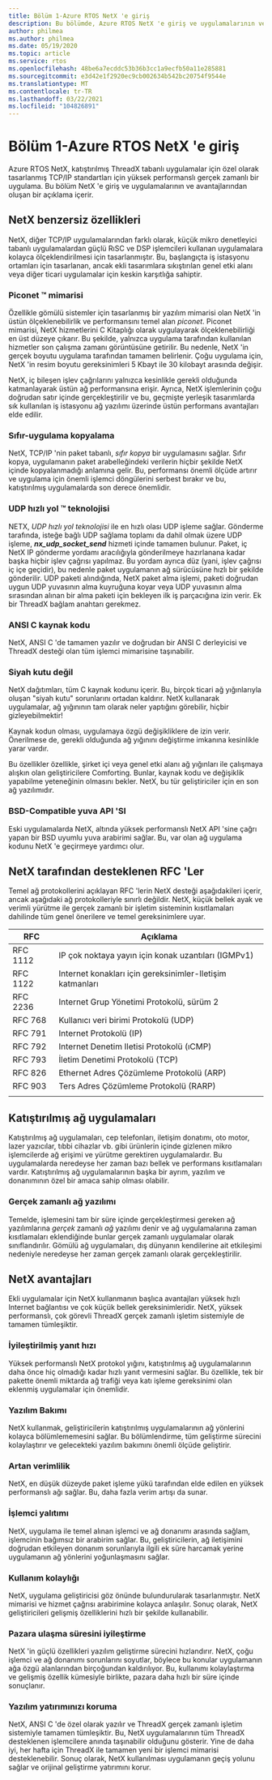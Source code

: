```yaml
---
title: Bölüm 1-Azure RTOS NetX 'e giriş
description: Bu bölümde, Azure RTOS NetX 'e giriş ve uygulamalarının ve avantajlarından ilgili bir açıklama yer almaktadır.
author: philmea
ms.author: philmea
ms.date: 05/19/2020
ms.topic: article
ms.service: rtos
ms.openlocfilehash: 48be6a7ecddc53b36b3cc1a9ecfb50a11e285881
ms.sourcegitcommit: e3d42e1f2920ec9cb002634b542bc20754f9544e
ms.translationtype: MT
ms.contentlocale: tr-TR
ms.lasthandoff: 03/22/2021
ms.locfileid: "104826891"
---
```

# <a name="chapter-1---introduction-to-azure-rtos-netx"></a>Bölüm 1-Azure RTOS NetX 'e giriş

Azure RTOS NetX, katıştırılmış ThreadX tabanlı uygulamalar için özel olarak tasarlanmış TCP/IP standartları için yüksek performanslı gerçek zamanlı bir uygulama. Bu bölüm NetX 'e giriş ve uygulamalarının ve avantajlarından oluşan bir açıklama içerir.

## <a name="netx-unique-features"></a>NetX benzersiz özellikleri

NetX, diğer TCP/IP uygulamalarından farklı olarak, küçük mikro denetleyici tabanlı uygulamalardan güçlü RıSC ve DSP işlemcileri kullanan uygulamalara kolayca ölçeklendirilmesi için tasarlanmıştır. Bu, başlangıçta iş istasyonu ortamları için tasarlanan, ancak ekli tasarımlara sıkıştırılan genel etki alanı veya diğer ticari uygulamalar için keskin karşıtlığa sahiptir.

### <a name="piconettrade-architecture"></a>Piconet &trade; mimarisi

Özellikle gömülü sistemler için tasarlanmış bir yazılım mimarisi olan NetX 'in üstün ölçeklenebilirlik ve performansını temel alan *piconet*. Piconet mimarisi, NetX hizmetlerini C Kitaplığı olarak uygulayarak ölçeklenebilirliği en üst düzeye çıkarır. Bu şekilde, yalnızca uygulama tarafından kullanılan hizmetler son çalışma zamanı görüntüsüne getirilir. Bu nedenle, NetX 'in gerçek boyutu uygulama tarafından tamamen belirlenir. Çoğu uygulama için, NetX 'in resim boyutu gereksinimleri 5 Kbayt ile 30 kilobayt arasında değişir.

NetX, iç bileşen işlev çağrılarını yalnızca kesinlikle gerekli olduğunda katmanlayarak üstün ağ performansına erişir. Ayrıca, NetX işlemlerinin çoğu doğrudan satır içinde gerçekleştirilir ve bu, geçmişte yerleşik tasarımlarda sık kullanılan iş istasyonu ağ yazılımı üzerinde üstün performans avantajları elde edilir.</th>

### <a name="zero-copy-implementation"></a>Sıfır-uygulama kopyalama

NetX, TCP/IP 'nin paket tabanlı, *sıfır kopya* bir uygulamasını sağlar. Sıfır kopya, uygulamanın paket arabelleğindeki verilerin hiçbir şekilde NetX içinde kopyalanmadığı anlamına gelir. Bu, performansı önemli ölçüde artırır ve uygulama için önemli işlemci döngülerini serbest bırakır ve bu, katıştırılmış uygulamalarda son derece önemlidir.

### <a name="udp-fast-pathtrade-technology"></a>UDP hızlı yol &trade; teknolojisi

NETX, *UDP hızlı yol teknolojisi* ile en hızlı olası UDP işleme sağlar. Gönderme tarafında, isteğe bağlı UDP sağlama toplamı da dahil olmak üzere UDP işleme, ***nx_udp_socket_send*** hizmeti içinde tamamen bulunur. Paket, iç NetX IP gönderme yordamı aracılığıyla gönderilmeye hazırlanana kadar başka hiçbir işlev çağrısı yapılmaz. Bu yordam ayrıca düz (yani, işlev çağrısı iç içe geçidir), bu nedenle paket uygulamanın ağ sürücüsüne hızlı bir şekilde gönderilir. UDP paketi alındığında, NetX paket alma işlemi, paketi doğrudan uygun UDP yuvasının alma kuyruğuna koyar veya UDP yuvasının alma sırasından alınan bir alma paketi için bekleyen ilk iş parçacığına izin verir. Ek bir ThreadX bağlam anahtarı gerekmez.

### <a name="ansi-c-source-code"></a>ANSI C kaynak kodu

NetX, ANSI C 'de tamamen yazılır ve doğrudan bir ANSI C derleyicisi ve ThreadX desteği olan tüm işlemci mimarisine taşınabilir.

### <a name="not-a-black-box"></a>Siyah kutu değil

NetX dağıtımları, tüm C kaynak kodunu içerir. Bu, birçok ticari ağ yığınlarıyla oluşan "siyah kutu" sorunlarını ortadan kaldırır. NetX kullanarak uygulamalar, ağ yığınının tam olarak neler yaptığını görebilir, hiçbir gizleyebilmektir!
  
Kaynak kodun olması, uygulamaya özgü değişikliklere de izin verir. Önerilmese de, gerekli olduğunda ağ yığınını değiştirme imkanına kesinlikle yarar vardır.  

Bu özellikler özellikle, şirket içi veya genel etki alanı ağ yığınları ile çalışmaya alışkın olan geliştiricilere Comforting. Bunlar, kaynak kodu ve değişiklik yapabilme yeteneğinin olmasını bekler. NetX, bu tür geliştiriciler için en son ağ yazılımıdır.

### <a name="bsd-compatible-socket-api"></a>BSD-Compatible yuva API 'SI

Eski uygulamalarda NetX, altında yüksek performanslı NetX API 'sine çağrı yapan bir BSD uyumlu yuva arabirimi sağlar. Bu, var olan ağ uygulama kodunu NetX 'e geçirmeye yardımcı olur.

## <a name="rfcs-supported-by-netx"></a>NetX tarafından desteklenen RFC 'Ler

Temel ağ protokollerini açıklayan RFC 'lerin NetX desteği aşağıdakileri içerir, ancak aşağıdaki ağ protokolleriyle sınırlı değildir. NetX, küçük bellek ayak ve verimli yürütme ile gerçek zamanlı bir işletim sisteminin kısıtlamaları dahilinde tüm genel önerilere ve temel gereksinimlere uyar.

| RFC      | Açıklama                                            |
|----------|--------------------------------------------------------|
| RFC 1112 | IP çok noktaya yayın için konak uzantıları (IGMPv1)           |
| RFC 1122 | Internet konakları için gereksinimler-Iletişim katmanları |
| RFC 2236 | Internet Grup Yönetimi Protokolü, sürüm 2          |
| RFC 768  | Kullanıcı veri birimi Protokolü (UDP)                           |
| RFC 791  | Internet Protokolü (IP)                                 |
| RFC 792  | Internet Denetim Iletisi Protokolü (ıCMP)               |
| RFC 793  | İletim Denetimi Protokolü (TCP)                    |
| RFC 826  | Ethernet Adres Çözümleme Protokolü (ARP)             |
| RFC 903  | Ters Adres Çözümleme Protokolü (RARP)             |
|          |                                                        |

## <a name="embedded-network-applications"></a>Katıştırılmış ağ uygulamaları

Katıştırılmış ağ uygulamaları, cep telefonları, iletişim donatımı, oto motor, lazer yazıcılar, tıbbi cihazlar vb. gibi ürünlerin içinde gizlenen mikro işlemcilerde ağ erişimi ve yürütme gerektiren uygulamalardır. Bu uygulamalarda neredeyse her zaman bazı bellek ve performans kısıtlamaları vardır. Katıştırılmış ağ uygulamalarının başka bir ayrım, yazılım ve donanımının özel bir amaca sahip olması olabilir.

### <a name="real-time-network-software"></a>Gerçek zamanlı ağ yazılımı  

Temelde, işlemesini tam bir süre içinde gerçekleştirmesi gereken ağ yazılımlarına *gerçek* zamanlı *ağ* yazılımı denir ve ağ uygulamalarına zaman kısıtlamaları eklendiğinde bunlar gerçek zamanlı uygulamalar olarak sınıflandırılır. Gömülü ağ uygulamaları, dış dünyanın kendilerine ait etkileşimi nedeniyle neredeyse her zaman gerçek zamanlı olarak gerçekleştirilir.

## <a name="netx-benefits"></a>NetX avantajları

Ekli uygulamalar için NetX kullanmanın başlıca avantajları yüksek hızlı Internet bağlantısı ve çok küçük bellek gereksinimleridir. NetX, yüksek performanslı, çok görevli ThreadX gerçek zamanlı işletim sistemiyle de tamamen tümleşiktir.

### <a name="improved-responsiveness"></a>İyileştirilmiş yanıt hızı  

Yüksek performanslı NetX protokol yığını, katıştırılmış ağ uygulamalarının daha önce hiç olmadığı kadar hızlı yanıt vermesini sağlar. Bu özellikle, tek bir pakette önemli miktarda ağ trafiği veya katı işleme gereksinimi olan eklenmiş uygulamalar için önemlidir.

### <a name="software-maintenance"></a>Yazılım Bakımı

NetX kullanmak, geliştiricilerin katıştırılmış uygulamalarının ağ yönlerini kolayca bölümlememesini sağlar. Bu bölümlendirme, tüm geliştirme sürecini kolaylaştırır ve gelecekteki yazılım bakımını önemli ölçüde geliştirir.

### <a name="increased-throughput"></a>Artan verimlilik

NetX, en düşük düzeyde paket işleme yükü tarafından elde edilen en yüksek performanslı ağı sağlar. Bu, daha fazla verim artışı da sunar.

### <a name="processor-isolation"></a>İşlemci yalıtımı

NetX, uygulama ile temel alınan işlemci ve ağ donanımı arasında sağlam, işlemcinin bağımsız bir arabirim sağlar. Bu, geliştiricilerin, ağ iletişimini doğrudan etkileyen donanım sorunlarıyla ilgili ek süre harcamak yerine uygulamanın ağ yönlerini yoğunlaşmasını sağlar.

### <a name="ease-of-use"></a>Kullanım kolaylığı

NetX, uygulama geliştiricisi göz önünde bulundurularak tasarlanmıştır. NetX mimarisi ve hizmet çağrısı arabirimine kolayca anlaşılır. Sonuç olarak, NetX geliştiricileri gelişmiş özelliklerini hızlı bir şekilde kullanabilir.

### <a name="improve-time-to-market"></a>Pazara ulaşma süresini iyileştirme

NetX 'in güçlü özellikleri yazılım geliştirme sürecini hızlandırır. NetX, çoğu işlemci ve ağ donanımı sorunlarını soyutlar, böylece bu konular uygulamanın ağa özgü alanlarından birçoğundan kaldırılıyor. Bu, kullanımı kolaylaştırma ve gelişmiş özellik kümesiyle birlikte, pazara daha hızlı bir süre içinde sonuçlanır.

### <a name="protecting-the-software-investment"></a>Yazılım yatırımınızı koruma

NetX, ANSI C 'de özel olarak yazılır ve ThreadX gerçek zamanlı işletim sistemiyle tamamen tümleşiktir. Bu, NetX uygulamalarının tüm ThreadX desteklenen işlemcilere anında taşınabilir olduğunu gösterir. Yine de daha iyi, her hafta için ThreadX ile tamamen yeni bir işlemci mimarisi desteklenebilir. Sonuç olarak, NetX kullanılması uygulamanın geçiş yolunu sağlar ve orijinal geliştirme yatırımını korur.
